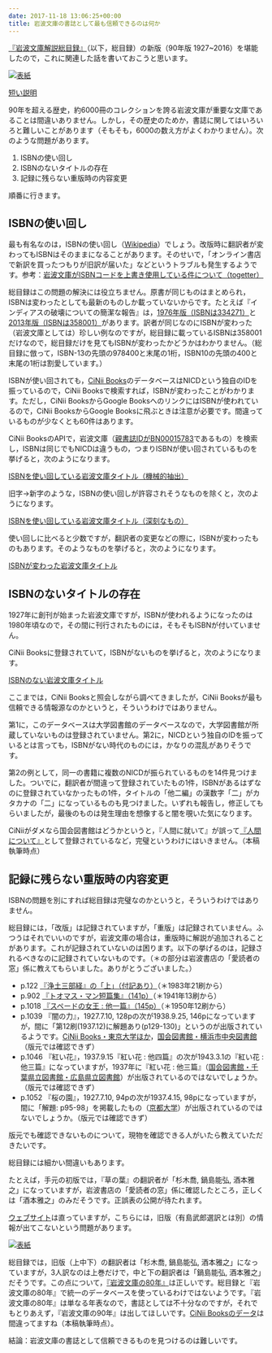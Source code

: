 ```yaml
---
date: 2017-11-18 13:06:25+00:00
title: 岩波文庫の書誌として最も信頼できるのは何か
---
```


[『岩波文庫解説総目録』](https://www.amazon.co.jp/dp/4000612093?tag=inquisitor-22)（以下，総目録）の新版（90年版 1927~2016）を堪能したので，これに関連した話を書いておこうと思います。

[![表紙](https://images-fe.ssl-images-amazon.com/images/P/4000612093.09.jpg)](https://www.amazon.co.jp/dp/4000612093?tag=inquisitor-22)

[短い説明](https://github.com/taroyabuki/iwanamibunko)

90年を超える歴史，約6000冊のコレクションを誇る岩波文庫が重要な文庫であることは間違いありません。しかし，その歴史のためか，書誌に関してはいろいろと難しいことがあります（そもそも，6000の数え方がよくわかりません）。次のような問題があります。

1. ISBNの使い回し
2. ISBNのないタイトルの存在
3. 記録に残らない重版時の内容変更

順番に行きます。

## ISBNの使い回し

最も有名なのは，ISBNの使い回し（[Wikipedia](https://ja.wikipedia.org/wiki/%E5%B2%A9%E6%B3%A2%E6%96%87%E5%BA%AB#ISBN.E3.82.B3.E3.83.BC.E3.83.89.E4.BD.BF.E3.81.84.E5.9B.9E.E3.81.97.E5.95.8F.E9.A1.8C)）でしょう。改版時に翻訳者が変わってもISBNはそのままになることがあります。そのせいで，「オンライン書店で新訳を買ったつもりが旧訳が届いた」などというトラブルも発生するようです。参考：[岩波文庫がISBNコードを上書き使用している件について（togetter）](https://togetter.com/li/1053696)

総目録はこの問題の解決には役立ちません。原書が同じものはまとめられ，ISBNは変わったとしても最新のものしか載っていないからです。たとえば『インディアスの破壊についての簡潔な報告』は，[1976年版（ISBNは334271）](https://ci.nii.ac.jp/ncid/BN00931907)と[2013年版（ISBNは358001）](https://ci.nii.ac.jp/ncid/BB13217312)があります。訳者が同じなのにISBNが変わった（岩波文庫としては）珍しい例なのですが，総目録に載っているISBNは358001だけなので，総目録だけを見てもISBNが変わったかどうかはわかりません。（総目録に倣って，ISBN-13の先頭の978400と末尾の1桁，ISBN10の先頭の400と末尾の1桁は割愛しています。）

ISBNが使い回されても，[CiNii Books](https://ci.nii.ac.jp/books/)のデータベースはNICDという独自のIDを振っているので，CiNii Booksで検索すれば，ISBNが変わったことがわかります。ただし，CiNii BooksからGoogle BooksへのリンクにはISBNが使われているので，CiNii BooksからGoogle Booksに飛ぶときは注意が必要です。間違っているものが少なくとも60件はあります。

CiNii BooksのAPIで，岩波文庫（[親書誌IDがBN00015783](https://ci.nii.ac.jp/ncid/BN00015783)であるもの）を検索し，ISBNは同じでもNICDは違うもの，つまりISBNが使い回されているものを挙げると，次のようになります。

[ISBNを使い回している岩波文庫タイトル（機械的抽出）](https://github.com/taroyabuki/iwanamibunko/blob/master/isbnWithNicds.csv)

旧字→新字のような，ISBNの使い回しが許容されそうなものを除くと，次のようになります。

[ISBNを使い回している岩波文庫タイトル（深刻なもの）](https://github.com/taroyabuki/iwanamibunko/blob/master/isbnWithNicds2.csv)

使い回しに比べると少数ですが，翻訳者の変更などの際に，ISBNが変わったものもあります。そのようなものを挙げると，次のようになります。

[ISBNが変わった岩波文庫タイトル](https://github.com/taroyabuki/iwanamibunko/blob/master/titleWithIsbns.csv)

## ISBNのないタイトルの存在

1927年に創刊が始まった岩波文庫ですが，ISBNが使われるようになったのは1980年頃なので，その間に刊行されたものには，そもそもISBNが付いていません。

CiNii Booksに登録されていて，ISBNがないものを挙げると，次のようになります。

[ISBNのない岩波文庫タイトル](https://github.com/taroyabuki/iwanamibunko/blob/master/itemWithoutIsbn.csv)

ここまでは，CiNii Booksと照会しながら調べてきましたが，CiNii Booksが最も信頼できる情報源なのかというと，そういうわけではありません。

第1に，このデータベースは大学図書館のデータベースなので，大学図書館が所蔵していないものは登録されていません。第2に，NICDという独自のIDを振っているとは言っても，ISBNがない時代のものには，かなりの混乱がありそうです。

第2の例として，同一の書籍に複数のNICDが振られているものを14件見つけました。ついでに，翻訳者が間違って登録されていたもの1件，ISBNがあるはずなのに登録されていなかったもの1件，タイトルの「他二編」の漢数字「二」がカタカナの「二」になっているものも見つけました。いずれも報告し，修正してもらいましたが，最後のものは発生理由を想像すると闇を覗いた気になります。

CiNiiがダメなら国会図書館はどうかというと，『人間に就いて』が誤って[『人間について』](http://iss.ndl.go.jp/books/R100000002-I000000840798-00)として登録されているなど，完璧というわけにはいきません。（本稿執筆時点）

## 記録に残らない重版時の内容変更

ISBNの問題を別にすれば総目録は完璧なのかというと，そういうわけではありません。

総目録には，「改版」は記録されていますが，「重版」は記録されていません。ふつうはそれでいいのですが，岩波文庫の場合は，重版時に解説が追加されることがあります。これが記録されていないのは困ります。以下の挙げるのは，記録されるべきなのに記録されていないものです。（＊の部分は岩波書店の「愛読者の窓」係に教えてもらいました。ありがとうございました。）

* p.122 [『浄土三部経』の「上」（付記あり）](https://ci.nii.ac.jp/ncid/BN11134503)（＊1983年21刷から）
* p.902 [『トオマス・マン短篇集』（141p）](https://ci.nii.ac.jp/ncid/BN06738160)（＊1941年13刷から）
* p.1018 [『スペードの女王 : 他一篇』（145p）](https://ci.nii.ac.jp/ncid/BN03780116)（＊1950年12刷から）
* p.1039 『闇の力』，1927.7.10, 128pの次が1938.9.25, 146pになっていますが，間に「第12刷(1937.12)に解題あり(p129-130)」というのが出版されているようです。[CiNii Books・東京大学ほか](https://ci.nii.ac.jp/ncid/BN01029127)，[国会図書館・横浜市中央図書館](http://iss.ndl.go.jp/books/R100000002-I000000657082-00)（版元では確認できず）
* p.1046 『紅い花』，1937.9.15『紅い花 : 他四篇』の次が1943.3.1の『紅い花 : 他三篇』になっていますが，1937年に『紅い花 : 他三篇』（[国会図書館・千葉県立図書館・広島県立図書館](http://iss.ndl.go.jp/books/R100000001-I074682877-00)）が出版されているのではないでしょうか。（版元では確認できず）
* p.1052 『桜の園』，1927.7.10, 94pの次が1937.4.15, 98pになっていますが，間に「解題: p95-98」を掲載したもの（[京都大学](https://ci.nii.ac.jp/ncid/BB17362550)）が出版されているのではないでしょうか。（版元では確認できず）

版元でも確認できないものについて，現物を確認できる人がいたら教えていただきたいです。

総目録には細かい間違いもあります。

たとえば，手元の初版では，『草の葉』の翻訳者が「杉木喬, 鍋島能弘, 酒本雅之」になっていますが，岩波書店の「愛読者の窓」係に確認したところ，正しくは「酒本雅之」のみだそうです。正誤表の公開が待たれます。

[ウェブサイト](https://www.iwanami.co.jp/search/?search_menu=keyword&tab=3&search_word=%E8%8D%89%E3%81%AE%E8%91%89)は直っていますが，こちらには，旧版（有島武郎選訳とは別）の情報が出てこないという問題があります。

[![表紙](https://images-fe.ssl-images-amazon.com/images/P/4003500210.09.jpg)](https://www.amazon.co.jp/dp/4003500210?tag=inquisitor-22)

総目録では，旧版（上中下）の翻訳者は「杉木喬, 鍋島能弘, 酒本雅之」になっていますが，3人訳なのは上巻だけで，中と下の翻訳者は「鍋島能弘, 酒本雅之」だそうです。この点について，[『岩波文庫の80年』](https://www.amazon.co.jp/dp/4003500210?tag=inquisitor-22)は正しいです。総目録と『岩波文庫の80年』で統一のデータベースを使っているわけではないようです。『岩波文庫の80年』は単なる年表なので，書誌としては不十分なのですが，それでもとりあえず，『岩波文庫の90年』は出してほしいです。[CiNii Booksのデータ](https://ci.nii.ac.jp/ncid/BN01982175)は間違ってますね（本稿執筆時点）。

結論：岩波文庫の書誌として信頼できるものを見つけるのは難しいです。

